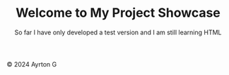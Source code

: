 <!DOCTYPE html>
<html lang="en">
<head>
    <meta charset="UTF-8">
    <meta name="viewport" content="width=device-width, initial-scale=1.0">
    <title>My Project Showcase</title>
    <link rel="stylesheet" href="styles.css">
</head>
<body>
    <header>
        <h1>Welcome to My Project Showcase</h1>
        <p>So far I have only developed a test version and I am still learning HTML</p>
    </header>
    <main id="projects">
        <!-- Project items will go here -->
    </main>
    <footer>
        <p>&copy; 2024 Ayrton G</p>
    </footer>
</body>
</html>
